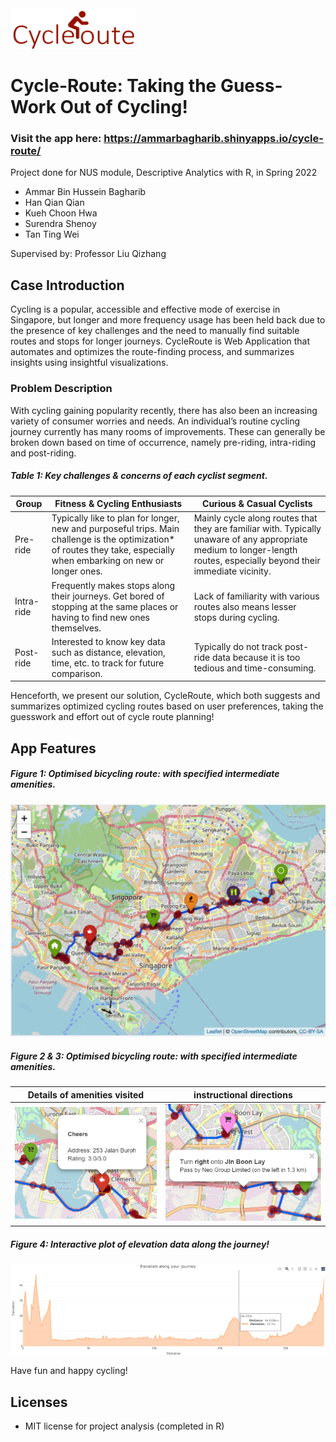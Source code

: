 <img src="https://github.com/AmmarBagharib/Cycle-Route/blob/main/images/cycle-route-logo.png" width="200" height="65" />

# Cycle-Route: Taking the Guess-Work Out of Cycling!

### Visit the app here: https://ammarbagharib.shinyapps.io/cycle-route/

Project done for NUS module, Descriptive Analytics with R, in Spring 2022

- Ammar Bin Hussein Bagharib
- Han Qian Qian
- Kueh Choon Hwa
- Surendra Shenoy
- Tan Ting Wei

Supervised by: Professor Liu Qizhang

## Case Introduction
Cycling is a popular, accessible and effective mode of exercise in Singapore, but longer and more frequency usage has been held back due to the presence of key challenges and the need to manually find suitable routes and stops for longer journeys. CycleRoute is Web Application that automates and optimizes the route-finding process, and summarizes insights using insightful visualizations.

### Problem Description

With cycling gaining popularity recently, there has also been an increasing variety of consumer worries and needs. An individual’s routine cycling journey currently has many rooms of improvements. These can generally be broken down based on time of occurrence, namely pre-riding, intra-riding and post-riding.

##### Table 1: Key challenges & concerns of each cyclist segment.
| Group | Fitness & Cycling Enthusiasts |	Curious & Casual Cyclists |
| --- | --- | --- |
| Pre-ride | Typically like to plan for longer, new and purposeful trips. Main challenge is the optimization* of routes they take, especially when embarking on new or longer ones. | Mainly cycle along routes that they are familiar with. Typically unaware of any appropriate medium to longer-length routes, especially beyond their immediate vicinity. |
| Intra-ride | Frequently makes stops along their journeys. Get bored of stopping at the same places or having to find new ones themselves. | Lack of familiarity with various routes also means lesser stops during cycling. |
| Post-ride | Interested to know key data such as distance, elevation, time, etc. to track for future comparison. | Typically do not track post-ride data because it is too tedious and time-consuming. |

Henceforth, we present our solution, CycleRoute, which both suggests and summarizes optimized cycling routes based on user preferences, taking the guesswork and effort out of cycle route planning!

## App Features

##### Figure 1: Optimised bicycling route: with specified intermediate amenities.
<img src="https://github.com/AmmarBagharib/Cycle-Route/blob/main/images/route-1.png" />

##### Figure 2 & 3: Optimised bicycling route: with specified intermediate amenities.
Details of amenities visited |  instructional directions |
:-------------------------:|:-------------------------:
![](https://github.com/AmmarBagharib/Cycle-Route/blob/main/images/route-3.png)  |  ![](https://github.com/AmmarBagharib/Cycle-Route/blob/main/images/route-4.png)


##### Figure 4: Interactive plot of elevation data along the journey!
<img src="https://github.com/AmmarBagharib/Cycle-Route/blob/main/images/route-5.png" />

Have fun and happy cycling!

## Licenses
- MIT license for project analysis (completed in R)
